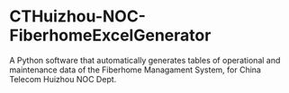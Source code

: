 # CTHuizhou-NOC-FiberhomeExcelGenerator
A Python software that automatically generates tables of operational and maintenance data of the Fiberhome Managament System, for China Telecom Huizhou NOC Dept.
